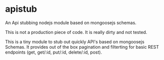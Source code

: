 apistub
=======

An Api stubbing nodejs module based on mongoosejs schemas.

This is not a production piece of code. It is really dirty and not tested.

This is a tiny module to stub out quickly API's based on mongoosejs Schemas. It provides out of the box pagination and filterting for  basic REST endpoints (get, get/:id, put/:id, delete/:id, post). 


